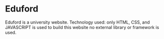 # Eduford
 Eduford is a university website. Technology used: only HTML, CSS, and JAVASCRIPT is used to build this website no external library or framework is used.
